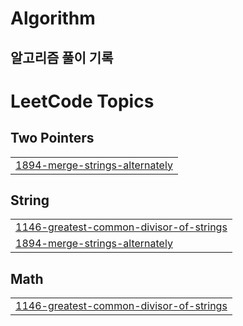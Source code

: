 # Algorithm

## 알고리즘 풀이 기록

<!---LeetCode Topics Start-->
# LeetCode Topics
## Two Pointers
|  |
| ------- |
| [1894-merge-strings-alternately](https://github.com/namest504/Algorithm/tree/master/1894-merge-strings-alternately) |
## String
|  |
| ------- |
| [1146-greatest-common-divisor-of-strings](https://github.com/namest504/Algorithm/tree/master/1146-greatest-common-divisor-of-strings) |
| [1894-merge-strings-alternately](https://github.com/namest504/Algorithm/tree/master/1894-merge-strings-alternately) |
## Math
|  |
| ------- |
| [1146-greatest-common-divisor-of-strings](https://github.com/namest504/Algorithm/tree/master/1146-greatest-common-divisor-of-strings) |
<!---LeetCode Topics End-->